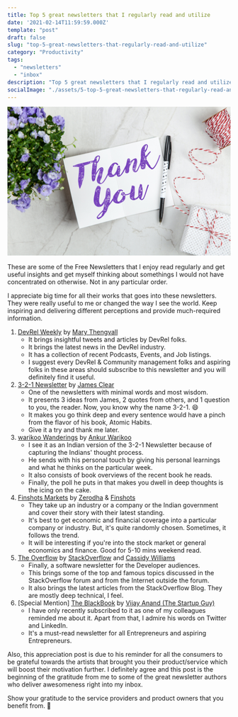 ```yaml
---
title: Top 5 great newsletters that I regularly read and utilize
date: '2021-02-14T11:59:59.000Z'
template: "post"
draft: false
slug: "top-5-great-newsletters-that-regularly-read-and-utilize"
category: "Productivity"
tags:
  - "newsletters"
  - "inbox"
description: "Top 5 great newsletters that I regularly read and utilize"
socialImage: "./assets/5-top-5-great-newsletters-that-regularly-read-and-utilize/pexels-giftpunditscom-2072165.jpg"
---
```


![Image with Thank you text](./assets/5-top-5-great-newsletters-that-regularly-read-and-utilize/pexels-giftpunditscom-2072165.jpg)

These are some of the Free Newsletters that I enjoy read regularly and get useful insights and get myself thinking about somethings I would not have concentrated on otherwise. Not in any particular order.

I appreciate big time for all their works that goes into these newsletters. They were really useful to me or changed the way I see the world. Keep inspiring and delivering different perceptions and provide much-required information.

1. [DevRel Weekly](https://devrelweekly.com) by [Mary Thengvall](https://twitter.com/mary_grace)
   * It brings insightful tweets and articles by DevRel folks.
   * It brings the latest news in the DevRel industry.
   * It has a collection of recent Podcasts, Events, and Job listings.
   * I suggest every DevRel & Community management folks and aspiring folks in these areas should subscribe to this newsletter and you will definitely find it useful.
1. [3-2-1 Newsletter](https://jamesclear.com/3-2-1) by [James Clear](https://twitter.com/JamesClear)
   * One of the newsletters with minimal words and most wisdom.
   * It presents 3 ideas from James, 2 quotes from others, and 1 question to you, the reader. Now, you know why the name 3-2-1. 😄
   * It makes you go think deep and every sentence would have a pinch from the flavor of his book, Atomic Habits.
   * Give it a try and thank me later.
1. [warikoo Wanderings](https://ankurwarikoo.com/newsletter) by [Ankur Warikoo](https://twitter.com/warikoo)
   * I see it as an Indian version of the 3-2-1 Newsletter because of capturing the Indians' thought process.
   * He sends with his personal touch by giving his personal learnings and what he thinks on the particular week.
   * It also consists of book overviews of the recent book he reads.
   * Finally, the poll he puts in that makes you dwell in deep thoughts is the icing on the cake.
1. [Finshots Markets](https://finshots.in/markets) by [Zerodha](https://zerodha.com) & [Finshots](https://finshots.in)
   * They take up an industry or a company or the Indian government and cover their story with their latest standing.
   * It's best to get economic and financial coverage into a particular company or industry. But, it's quite randomly chosen. Sometimes, it follows the trend.
   * It will be interesting if you're into the stock market or general economics and finance. Good for 5-10 mins weekend read.
1. [The Overflow](https://stackoverflow.blog/newsletter) by [StackOverflow](https://stackoverflow.com) and [Cassidy Williams](https://twitter.com/cassidoo)
   * Finally, a software newsletter for the Developer audiences.
   * This brings some of the top and famous topics discussed in the StackOverflow forum and from the Internet outside the forum.
   * It also brings the latest articles from the StackOverflow Blog. They are mostly deep technical, I feel.
1. [Special Mention] [The BlackBook](https://blackbook.thestartupcentre.com) by [Vijay Anand (The Startup Guy)](https://twitter.com/vijayanands)
   * I have only recently subscribed to it as one of my colleagues reminded me about it. Apart from that, I admire his words on Twitter and LinkedIn.
   * It's a must-read newsletter for all Entrepreneurs and aspiring Entrepreneurs.

Also, this appreciation post is due to his reminder for all the consumers to be grateful towards the artists that brought you their product/service which will boost their motivation further. I definitely agree and this post is the beginning of the gratitude from me to some of the great newsletter authors who deliver awesomeness right into my inbox.

Show your gratitude to the service providers and product owners that you benefit from. 🙂
